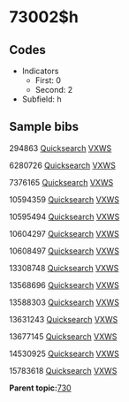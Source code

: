 # 73002$h

## Codes

-   Indicators
    -   First: 0
    -   Second: 2
-   Subfield: h

## Sample bibs

294863 [Quicksearch](https://search.library.yale.edu/catalog/294863) [VXWS](http://prodorbis.library.yale.edu:7014/vxws/GetHoldingsService?bibId=294863)

6280726 [Quicksearch](https://search.library.yale.edu/catalog/6280726) [VXWS](http://prodorbis.library.yale.edu:7014/vxws/GetHoldingsService?bibId=6280726)

7376165 [Quicksearch](https://search.library.yale.edu/catalog/7376165) [VXWS](http://prodorbis.library.yale.edu:7014/vxws/GetHoldingsService?bibId=7376165)

10594359 [Quicksearch](https://search.library.yale.edu/catalog/10594359) [VXWS](http://prodorbis.library.yale.edu:7014/vxws/GetHoldingsService?bibId=10594359)

10595494 [Quicksearch](https://search.library.yale.edu/catalog/10595494) [VXWS](http://prodorbis.library.yale.edu:7014/vxws/GetHoldingsService?bibId=10595494)

10604297 [Quicksearch](https://search.library.yale.edu/catalog/10604297) [VXWS](http://prodorbis.library.yale.edu:7014/vxws/GetHoldingsService?bibId=10604297)

10608497 [Quicksearch](https://search.library.yale.edu/catalog/10608497) [VXWS](http://prodorbis.library.yale.edu:7014/vxws/GetHoldingsService?bibId=10608497)

13308748 [Quicksearch](https://search.library.yale.edu/catalog/13308748) [VXWS](http://prodorbis.library.yale.edu:7014/vxws/GetHoldingsService?bibId=13308748)

13568696 [Quicksearch](https://search.library.yale.edu/catalog/13568696) [VXWS](http://prodorbis.library.yale.edu:7014/vxws/GetHoldingsService?bibId=13568696)

13588303 [Quicksearch](https://search.library.yale.edu/catalog/13588303) [VXWS](http://prodorbis.library.yale.edu:7014/vxws/GetHoldingsService?bibId=13588303)

13631243 [Quicksearch](https://search.library.yale.edu/catalog/13631243) [VXWS](http://prodorbis.library.yale.edu:7014/vxws/GetHoldingsService?bibId=13631243)

13677145 [Quicksearch](https://search.library.yale.edu/catalog/13677145) [VXWS](http://prodorbis.library.yale.edu:7014/vxws/GetHoldingsService?bibId=13677145)

14530925 [Quicksearch](https://search.library.yale.edu/catalog/14530925) [VXWS](http://prodorbis.library.yale.edu:7014/vxws/GetHoldingsService?bibId=14530925)

15783618 [Quicksearch](https://search.library.yale.edu/catalog/15783618) [VXWS](http://prodorbis.library.yale.edu:7014/vxws/GetHoldingsService?bibId=15783618)

**Parent topic:**[730](../../tags/730/730.md)

